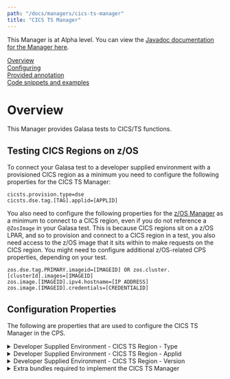 ```yaml
---
path: "/docs/managers/cics-ts-manager"
title: "CICS TS Manager"
---
```


This Manager is at Alpha level. You can view the <a href="https://javadoc.galasa.dev/dev/galasa/cicsts/package-summary.html" target="_blank" rel="noopener noreferrer">Javadoc documentation for the Manager here</a>.<br>


[Overview](#overview)<br>
[Configuring](#configuring)<br>
[Provided annotation](#annotations)<br>
[Code snippets and examples](#codesnippets)<br>


# <a name="overview"></a>Overview

This Manager provides Galasa tests to CICS/TS functions. 

## Testing CICS Regions on z/OS

To connect your Galasa test to a developer supplied environment with a provisioned CICS region as a minimum you need to configure the following properties for the CICS TS Manager: 


```
cicsts.provision.type=dse
cicsts.dse.tag.[TAG].applid=[APPLID]
```

You also need to configure the following properties for the [z/OS Manager](zos-manager) as a minimum to connect to a CICS region, even if you do not reference a `@ZosImage` in your Galasa test. This is because CICS regions sit on a z/OS LPAR, and so to provision and connect to a CICS region in a test, you also need access to the z/OS image that it sits within to make requests on the CICS region. You might need to configure additional z/OS-related CPS properties, depending on your test.

```
zos.dse.tag.PRIMARY.imageid=[IMAGEID] OR zos.cluster.[clusterId].images=[IMAGEID]  
zos.image.[IMAGEID].ipv4.hostname=[IP ADDRESS]
zos.image.[IMAGEID].credentials=[CREDENTIALID]
```


## <a name="configuring"></a>Configuration Properties

The following are properties that are used to configure the CICS TS Manager in the CPS.


<details>
<summary>Developer Supplied Environment - CICS TS Region - Type</summary>

| Property: | Developer Supplied Environment - CICS TS Region - Type |
| --------------------------------------- | :------------------------------------- |
| Name: | cicsts.provision.type |
| Description: | Provides the type of the CICS TS region for the DSE provisioner.  The type setting is mandatory for a DSE region. |
| Required:  | Yes if you want a DSE region, otherwise not required. You must set this property if you are using the <code>cicsts.dse.tag.[TAG].applid</code> property. |
| Default value: | None |
| Valid values: | dse|
| Examples: | <<code>cicsts.provision.type=dse</code><br> |

</details>
 
<details>
<summary>Developer Supplied Environment - CICS TS Region - Applid</summary>

| Property: | Developer Supplied Environment - CICS TS Region - Applid |
| --------------------------------------- | :------------------------------------- |
| Name: | cicsts.dse.tag.[TAG].applid |
| Description: | Provides the applid of the CICS TS region for the DSE provisioner. The applid setting is mandatory for a DSE region. If you are using this property, you must also set the <code>cicsts.provision.type</code> property to specify the CICS TS region type to be `dse`. For example, <code>cicsts.provision.type=dse</code>.|
| Required:  | Yes if you want a DSE region, otherwise not required. |
| Default value: | None |
| Valid values: | A value VTAM applid |
| Examples: | <code>cicsts.dse.tag.PRIMARY.applid=CICS1A</code><br>  |

</details>
 
<details>
<summary>Developer Supplied Environment - CICS TS Region - Version</summary>

| Property: | Developer Supplied Environment - CICS TS Region - Version |
| --------------------------------------- | :------------------------------------- |
| Name: | cicsts.dse.tag.[TAG].version |
| Description: | Provides the version of the CICS TS region to the DSE provisioner. |
| Required:  | Only requires setting if the test request it or a Manager performs a version dependent function. |
| Default value: | None |
| Valid values: | A value V.R.M version format, eg 5.6.0 |
| Examples: | <code>cicsts.dse.tag.PRIMARY.version=5.6.0</code><br> |

</details>
 
<details>
<summary>Extra bundles required to implement the CICS TS Manager</summary>

| Property: | Extra bundles required to implement the CICS TS Manager |
| --------------------------------------- | :------------------------------------- |
| Name: | cicsts.extra.bundles |
| Description: | The symbolic names of any bundles that need to be loaded<br> with the CICS TS Manager. |
| Required:  | No |
| Default value: | dev.galasa.cicsts.ceci.manager,dev.galasa.cicsts.ceda.manager,<br>dev.galasa.cicsts.cemt.manager |
| Valid values: | bundle symbolic names comma separated |
| Examples: | <code>cicsts.extra.bundles=org.example.cicsts.provisioning</code><br> |

</details>
